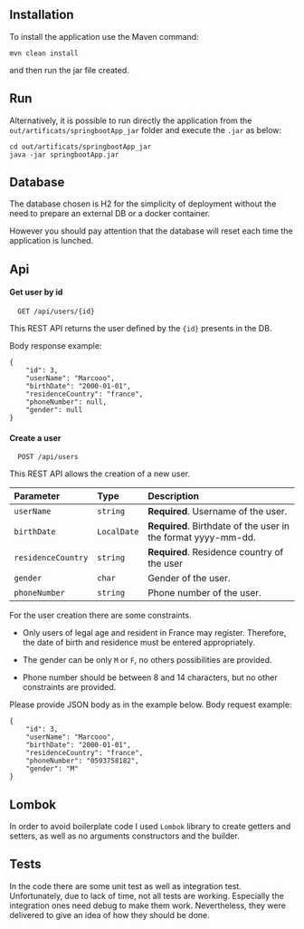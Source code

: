 ## Installation
To install the application use the Maven command:
```
mvn clean install
```

and then run the jar file created.

## Run
Alternatively, it is possible to run directly the application from the ```out/artificats/springbootApp_jar``` folder and execute the ```.jar``` as below:
```
cd out/artificats/springbootApp_jar
java -jar springbootApp.jar
```

## Database
The database chosen is H2 for the simplicity of deployment without the need to prepare an external DB or a docker container.

However you should pay attention that the database will reset each time the application is lunched.


## Api
#### Get user by id

```http
  GET /api/users/{id}
```
This REST API returns the user defined by the ```{id}``` presents in the DB.

Body response example:
```
{
    "id": 3,
    "userName": "Marcooo",
    "birthDate": "2000-01-01",
    "residenceCountry": "france",
    "phoneNumber": null,
    "gender": null
}
```

#### Create a user

```http
  POST /api/users
```

This REST API allows the creation of a new user.

| Parameter          | Type        | Description                                                   |
|:-------------------|:------------|:--------------------------------------------------------------|
| `userName`         | `string`    | **Required**. Username of the user.                           |
| `birthDate`        | `LocalDate` | **Required**. Birthdate of the user in the format yyyy-mm-dd. |
| `residenceCountry` | `string`    | **Required**. Residence country of the user                   |
| `gender`           | `char`      | Gender of the user.                                           |
| `phoneNumber`      | `string`    | Phone number of the user.                                     |

For the user creation there are some constraints. 

- Only users of legal age and resident in France may register.
Therefore, the date of birth and residence must be entered appropriately.

- The gender can be only `M` or `F`, no others possibilities are provided.

- Phone number should be between 8 and 14 characters, but no other constraints are provided.

Please provide JSON body as in the example below.
Body request example:
```
{
    "id": 3,
    "userName": "Marcooo",
    "birthDate": "2000-01-01",
    "residenceCountry": "france",
    "phoneNumber": "0593758182",
    "gender": "M"
}
```

## Lombok
In order to avoid boilerplate code I used ```Lombok``` library to create getters and setters, as well as no arguments constructors and the builder.

## Tests
In the code there are some unit test as well as integration test.
Unfortunately, due to lack of time, not all tests are working. Especially the integration ones need debug to make them work. 
Nevertheless, they were delivered to give an idea of how they should be done.
